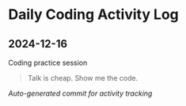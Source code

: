 # Daily Coding Activity Log

## 2024-12-16

Coding practice session

> Talk is cheap. Show me the code.

*Auto-generated commit for activity tracking*
